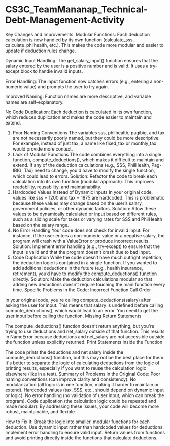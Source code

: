# CS3C_TeamMananap_Technical-Debt-Management-Activity

Key Changes and Improvements:
Modular Functions: Each deduction calculation is now handled by its own function (calculate_sss, calculate_philhealth, etc.). This makes the code more modular and easier to update if deduction rules change.

Dynamic Input Handling: The get_salary_input() function ensures that the salary entered by the user is a positive number and is valid. It uses a try-except block to handle invalid inputs.

Error Handling: The input function now catches errors (e.g., entering a non-numeric value) and prompts the user to try again.

Improved Naming: Function names are more descriptive, and variable names are self-explanatory.

No Code Duplication: Each deduction is calculated in its own function, which reduces duplication and makes the code easier to maintain and extend.

1. Poor Naming Conventions
The variables sss, philhealth, pagibig, and tax are not necessarily poorly named, but they could be more descriptive. For example, instead of just tax, a name like fixed_tax or monthly_tax would provide more context.
2. Lack of Modular Functions
The code combines everything into a single function, compute_deductions(), which makes it difficult to maintain and extend. If any of the deduction calculations (e.g., SSS, PhilHealth, Pag-IBIG, Tax) need to change, you'd have to modify the single function, which could lead to errors.
Solution: Refactor the code to break each calculation into its own function (modular approach). This improves readability, reusability, and maintainability.
3. Hardcoded Values Instead of Dynamic Inputs
In your original code, values like sss = 1200 and tax = 1875 are hardcoded. This is problematic because these values may change based on the user’s salary, government policies, or other dynamic factors.
Solution: Allow these values to be dynamically calculated or input based on different rules, such as a sliding scale for taxes or varying rates for SSS and PhilHealth based on the salary range.
4. No Error Handling
Your code does not check for invalid input. For instance, if the user enters a non-numeric value or a negative salary, the program will crash with a ValueError or produce incorrect results.
Solution: Implement error handling (e.g., try-except) to ensure that the input is valid and that the program doesn't crash due to bad input.
5. Code Duplication
While the code doesn’t have much outright repetition, the deduction logic is contained in a single function. If you wanted to add additional deductions in the future (e.g., health insurance, retirement), you’d have to modify the compute_deductions() function directly.
Solution: Make the deduction calculations modular so that adding new deductions doesn't require touching the main function every time.
Specific Problems in the Code:
Incorrect Function Call Order

In your original code, you're calling compute_deductions(salary) after asking the user for input. This means that salary is undefined before calling compute_deductions(), which would lead to an error. You need to get the user input before calling the function.
Missing Return Statements

The compute_deductions() function doesn't return anything, but you're trying to use deductions and net_salary outside of that function. This results in NameError because deductions and net_salary are not accessible outside the function unless explicitly returned.
Print Statements Inside the Function

The code prints the deductions and net salary inside the compute_deductions() function, but this may not be the best place for them. It's better to separate the logic of calculating deductions from the logic of printing results, especially if you want to reuse the calculation logic elsewhere (like in a test).
Summary of Problems in the Original Code:
Poor naming conventions (can improve clarity and consistency).
No modularization (all logic is in one function, making it harder to maintain or extend).
Hardcoded values (tax, SSS, etc., should depend on dynamic input or logic).
No error handling (no validation of user input, which can break the program).
Code duplication (the calculation logic could be repeated and made modular).
By addressing these issues, your code will become more robust, maintainable, and flexible.

How to Fix It:
Break the logic into smaller, modular functions for each deduction.
Use dynamic input rather than hardcoded values for deductions.
Implement error handling to ensure valid input.
Return values from functions and avoid printing directly inside the functions that calculate deductions.
